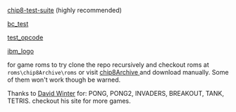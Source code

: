 [chip8-test-suite](https://github.com/Timendus/chip8-test-suite) (highly recommended)

[bc_test](https://github.com/daniel5151/AC8E)

[test_opcode](https://github.com/corax89/chip8-test-rom)

[ibm_logo](https://github.com/loktar00/chip8/blob/master/roms/IBM%20Logo.ch8)

for game roms to try clone the repo recursively and checkout roms at `roms\chip8Archive\roms`
or visit [chip8Archive ](https://johnearnest.github.io/chip8Archive/) and download manually.
Some of them won't work though be warned.

Thanks to [David Winter](http://www.pong-story.com/chip8/) for:
PONG, PONG2, INVADERS, BREAKOUT, TANK, TETRIS. checkout his site for more games.